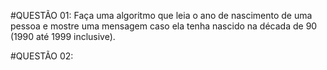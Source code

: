 #QUESTÃO 01:
Faça uma algoritmo que leia o ano de nascimento de uma pessoa e mostre uma mensagem caso ela tenha nascido na década de 90 (1990 até 1999 inclusive). 

#QUESTÃO 02: